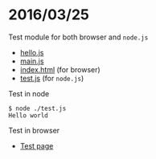 # 2016/03/25

Test module for both browser and `node.js`

- [hello.js](hello.js)
- [main.js](main.js)
- [index.html](index.html) (for browser)
- [test.js](test.js) (for `node.js`)

Test in node

```shell
$ node ./test.js 
Hello world
```
Test in browser

- [Test page](https://bigdata-mindstorms.github.io/d3-playground/ontouchstart/2016/03/25/hello/index.html)
